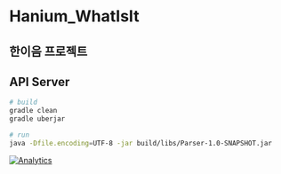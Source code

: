 # Hanium_WhatIsIt
한이음 프로젝트
---------------
## API Server

```bash
# build
gradle clean
gradle uberjar

# run
java -Dfile.encoding=UTF-8 -jar build/libs/Parser-1.0-SNAPSHOT.jar 
```



[![Analytics](https://ga-beacon.appspot.com/UA-66010526-2/github/Hanium_WhatIsIt)](https://github.com/super-fishz/Hanium_WhatIsIt)
